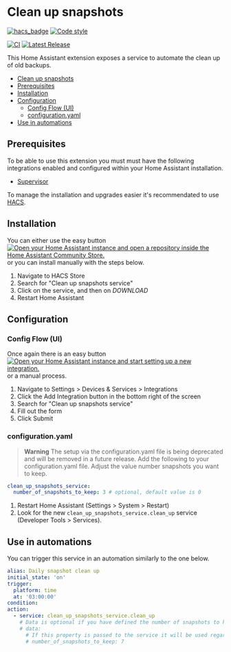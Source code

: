 # Clean up snapshots

[![hacs_badge][hacs_badge]][hacs_default_components]
[![Code style][code_style_badge]][code_style_repo]

[![CI][build_badge]][build_workflow]
[![Latest Release][release_badge]][releases_page]

This Home Assistant extension exposes a service to automate the clean up of old backups.

<!-- markdown-toc start - Don't edit this section. Run M-x markdown-toc-refresh-toc -->

- [Clean up snapshots](#clean-up-snapshots)
- [Prerequisites](#prerequisites)
- [Installation](#installation)
- [Configuration](#configuration)
  - [Config Flow (UI)](#config-flow-ui)
  - [configuration.yaml](#configurationyaml)
- [Use in automations](#use-in-automations)

<!-- markdown-toc end -->

## Prerequisites

To be able to use this extension you must must have the following integrations enabled and configured within your Home Assistant installation.

- [Supervisor][supervisor]

To manage the installation and upgrades easier it's recommendated to use [HACS][hacs].

## Installation

You can either use the easy button [![Open your Home Assistant instance and open a repository inside the Home Assistant Community Store.](https://my.home-assistant.io/badges/hacs_repository.svg)](https://my.home-assistant.io/redirect/hacs_repository/?owner=tmonck&repository=clean_up_snapshots&category=integration)
or you can install manually with the steps below.

1. Navigate to HACS Store
2. Search for "Clean up snapshots service"
3. Click on the service, and then on _DOWNLOAD_
4. Restart Home Assistant

## Configuration

### Config Flow (UI)

Once again there is an easy button [![Open your Home Assistant instance and start setting up a new integration.](https://my.home-assistant.io/badges/config_flow_start.svg)](https://my.home-assistant.io/redirect/config_flow_start/?domain=clean_up_snapshots_service) or a manual process.

1. Navigate to Settings > Devices & Services > Integrations
2. Click the Add Integration button in the bottom right of the screen
3. Search for "Clean up snapshots service"
4. Fill out the form
5. Click Submit

### configuration.yaml

> **Warning**
> The setup via the configuration.yaml file is being deprecated and will be removed in a future release.
Add the following to your configuration.yaml file. Adjust the value number snapshots you want to keep.

```yaml
clean_up_snapshots_service:
  number_of_snapshots_to_keep: 3 # optional, default value is 0
```

1. Restart Home Assistant (Settings > System > Restart)
2. Look for the new `clean_up_snapshots_service.clean_up` service (Developer Tools > Services).

## Use in automations

You can trigger this service in an automation similarly to the one below.

```yaml
alias: Daily snapshot clean up
initial_state: 'on'
trigger:
  platform: time
  at: '03:00:00'
condition:
action:
  - service: clean_up_snapshots_service.clean_up
    # Data is optional if you have defined the number of snapshots to keep in the configuration.yaml.
    # data:
      # If this property is passed to the service it will be used regardless of what you have in the configuration.yaml
      # number_of_snapshots_to_keep: 7
```

[supervisor]: https://www.home-assistant.io/integrations/hassio
[hacs]: https://hacs.xyz/
[hacs_default_components]: https://github.com/custom-components/hacs
[hacs_badge]: https://img.shields.io/badge/HACS-Default-41BDF5.svg?style=for-the-badge
[code_style_badge]: https://img.shields.io/badge/code%20style-black-000000.svg?style=for-the-badge
[code_style_repo]: https://github.com/psf/black
[build_badge]: https://img.shields.io/github/actions/workflow/status/tmonck/clean_up_snapshots/ci.yml?style=for-the-badge
[build_workflow]: https://github.com/tmonck/clean_up_snapshots/actions/workflows/ci.yml
[release_badge]: https://img.shields.io/github/v/release/tmonck/clean_up_snapshots?color=41BDF5&style=for-the-badge
[releases_page]: https://github.com/tmonck/clean_up_snapshots/releases
